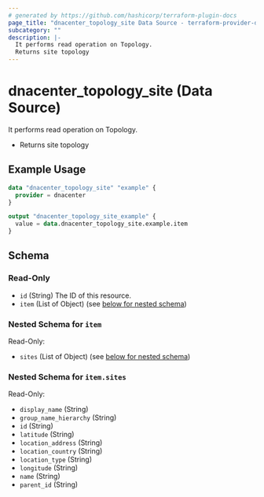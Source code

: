 ```yaml
---
# generated by https://github.com/hashicorp/terraform-plugin-docs
page_title: "dnacenter_topology_site Data Source - terraform-provider-dnacenter"
subcategory: ""
description: |-
  It performs read operation on Topology.
  Returns site topology
---
```


# dnacenter_topology_site (Data Source)

It performs read operation on Topology.

- Returns site topology

## Example Usage

```terraform
data "dnacenter_topology_site" "example" {
  provider = dnacenter
}

output "dnacenter_topology_site_example" {
  value = data.dnacenter_topology_site.example.item
}
```

<!-- schema generated by tfplugindocs -->
## Schema

### Read-Only

- `id` (String) The ID of this resource.
- `item` (List of Object) (see [below for nested schema](#nestedatt--item))

<a id="nestedatt--item"></a>
### Nested Schema for `item`

Read-Only:

- `sites` (List of Object) (see [below for nested schema](#nestedobjatt--item--sites))

<a id="nestedobjatt--item--sites"></a>
### Nested Schema for `item.sites`

Read-Only:

- `display_name` (String)
- `group_name_hierarchy` (String)
- `id` (String)
- `latitude` (String)
- `location_address` (String)
- `location_country` (String)
- `location_type` (String)
- `longitude` (String)
- `name` (String)
- `parent_id` (String)
